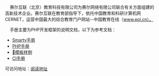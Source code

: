 &nbsp;&nbsp;&nbsp;&nbsp;赛尔互联（北京）教育科技有限公司为赛尔网络有限公司联合有关方面组建的高新技术企业。赛尔互联在教育部指导下，依托中国教育和科研计算机网CERNET，运营中国最大的综合教育门户网站--中国教育在线（www.eol.cn）。

&nbsp;&nbsp;&nbsp;&nbsp;手册主要为PHP开发框架的说明文档，以下为参考文档：
 * [Smarty手册](http://www.php100.com/manual/smarty3/)
 * [PHP手册](http://php.net/manual/zh/)
 * [模板样例](http://192.241.236.31/themes/preview/smartadmin/1.8.x/ajax/index.html#ajax/dashboard-social.html)
 * [CI手册](http://codeigniter.org.cn/user_guide/)
 
 
可访问地址：[阅读地址](https://githen.gitbooks.io/dev_book/content/)